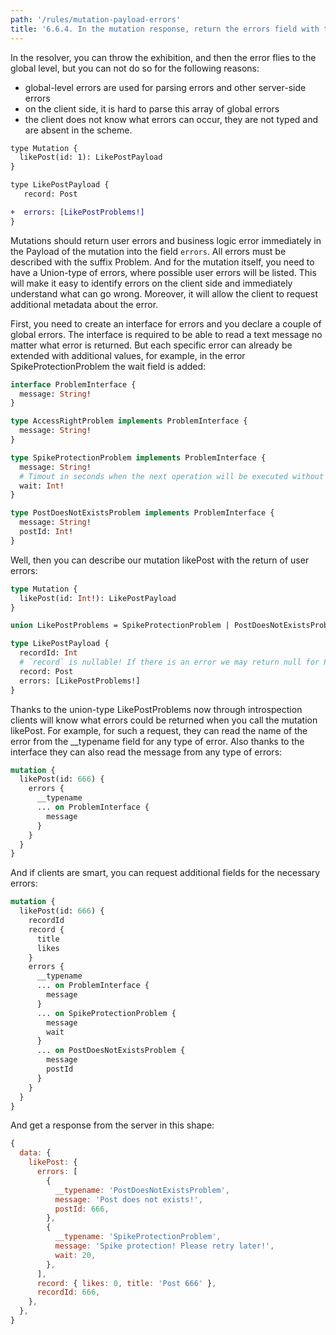 ```yaml
---
path: '/rules/mutation-payload-errors'
title: '6.6.4. In the mutation response, return the errors field with typed user errors.'
---
```


In the resolver, you can throw the exhibition, and then the error flies to the global level, but you can not do so for the following reasons:

- global-level errors are used for parsing errors and other server-side errors
- on the client side, it is hard to parse this array of global errors
- the client does not know what errors can occur, they are not typed and are absent in the scheme.

```diff
type Mutation {
  likePost(id: 1): LikePostPayload
}

type LikePostPayload {
   record: Post

+  errors: [LikePostProblems!]
}
```

Mutations should return user errors and business logic error immediately in the Payload of the mutation into the field `errors`. All errors must be described with the suffix Problem. And for the mutation itself, you need to have a Union-type of errors, where possible user errors will be listed. This will make it easy to identify errors on the client side and immediately understand what can go wrong. Moreover, it will allow the client to request additional metadata about the error.

First, you need to create an interface for errors and you declare a couple of global errors. The interface is required to be able to read a text message no matter what error is returned. But each specific error can already be extended with additional values, for example, in the error SpikeProtectionProblem the wait field is added:

```graphql
interface ProblemInterface {
  message: String!
}

type AccessRightProblem implements ProblemInterface {
  message: String!
}

type SpikeProtectionProblem implements ProblemInterface {
  message: String!
  # Timout in seconds when the next operation will be executed without errors
  wait: Int!
}

type PostDoesNotExistsProblem implements ProblemInterface {
  message: String!
  postId: Int!
}
```

Well, then you can describe our mutation likePost with the return of user errors:

```graphql
type Mutation {
  likePost(id: Int!): LikePostPayload
}

union LikePostProblems = SpikeProtectionProblem | PostDoesNotExistsProblem;

type LikePostPayload {
  recordId: Int
  # `record` is nullable! If there is an error we may return null for Post
  record: Post
  errors: [LikePostProblems!]
}
```

Thanks to the union-type LikePostProblems now through introspection clients will know what errors could be returned when you call the mutation likePost. For example, for such a request, they can read the name of the error from the \_\_typename field for any type of error. Also thanks to the interface they can also read the message from any type of errors:

```graphql
mutation {
  likePost(id: 666) {
    errors {
      __typename
      ... on ProblemInterface {
        message
      }
    }
  }
}
```

And if clients are smart, you can request additional fields for the necessary errors:

```graphql
mutation {
  likePost(id: 666) {
    recordId
    record {
      title
      likes
    }
    errors {
      __typename
      ... on ProblemInterface {
        message
      }
      ... on SpikeProtectionProblem {
        message
        wait
      }
      ... on PostDoesNotExistsProblem {
        message
        postId
      }
    }
  }
}
```

And get a response from the server in this shape:

```js
{
  data: {
    likePost: {
      errors: [
        {
          __typename: 'PostDoesNotExistsProblem',
          message: 'Post does not exists!',
          postId: 666,
        },
        {
          __typename: 'SpikeProtectionProblem',
          message: 'Spike protection! Please retry later!',
          wait: 20,
        },
      ],
      record: { likes: 0, title: 'Post 666' },
      recordId: 666,
    },
  },
}
```
